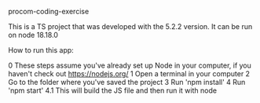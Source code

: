 procom-coding-exercise

This is a TS project that was developed with the 5.2.2 version. It can be run on node 18.18.0

How to run this app:

0 These steps assume you've already set up Node in your computer, if you haven't check out https://nodejs.org/
1 Open a terminal in your computer
2 Go to the folder where you've saved the project
3 Run 'npm install'
4 Run 'npm start'
4.1 This will build the JS file and then run it with node
